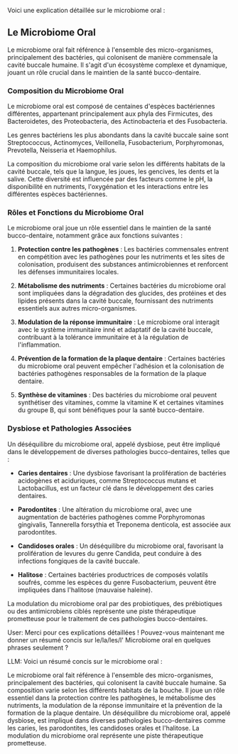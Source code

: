 Voici une explication détaillée sur le microbiome oral :

## Le Microbiome Oral

Le microbiome oral fait référence à l'ensemble des micro-organismes, principalement des bactéries, qui colonisent de manière commensale la cavité buccale humaine. Il s'agit d'un écosystème complexe et dynamique, jouant un rôle crucial dans le maintien de la santé bucco-dentaire.

### Composition du Microbiome Oral

Le microbiome oral est composé de centaines d'espèces bactériennes différentes, appartenant principalement aux phyla des Firmicutes, des Bacteroidetes, des Proteobacteria, des Actinobacteria et des Fusobacteria.

Les genres bactériens les plus abondants dans la cavité buccale saine sont Streptococcus, Actinomyces, Veillonella, Fusobacterium, Porphyromonas, Prevotella, Neisseria et Haemophilus.

La composition du microbiome oral varie selon les différents habitats de la cavité buccale, tels que la langue, les joues, les gencives, les dents et la salive. Cette diversité est influencée par des facteurs comme le pH, la disponibilité en nutriments, l'oxygénation et les interactions entre les différentes espèces bactériennes.

### Rôles et Fonctions du Microbiome Oral

Le microbiome oral joue un rôle essentiel dans le maintien de la santé bucco-dentaire, notamment grâce aux fonctions suivantes :

1. **Protection contre les pathogènes** : Les bactéries commensales entrent en compétition avec les pathogènes pour les nutriments et les sites de colonisation, produisent des substances antimicrobiennes et renforcent les défenses immunitaires locales.

2. **Métabolisme des nutriments** : Certaines bactéries du microbiome oral sont impliquées dans la dégradation des glucides, des protéines et des lipides présents dans la cavité buccale, fournissant des nutriments essentiels aux autres micro-organismes.

3. **Modulation de la réponse immunitaire** : Le microbiome oral interagit avec le système immunitaire inné et adaptatif de la cavité buccale, contribuant à la tolérance immunitaire et à la régulation de l'inflammation.

4. **Prévention de la formation de la plaque dentaire** : Certaines bactéries du microbiome oral peuvent empêcher l'adhésion et la colonisation de bactéries pathogènes responsables de la formation de la plaque dentaire.

5. **Synthèse de vitamines** : Des bactéries du microbiome oral peuvent synthétiser des vitamines, comme la vitamine K et certaines vitamines du groupe B, qui sont bénéfiques pour la santé bucco-dentaire.

### Dysbiose et Pathologies Associées

Un déséquilibre du microbiome oral, appelé dysbiose, peut être impliqué dans le développement de diverses pathologies bucco-dentaires, telles que :

- **Caries dentaires** : Une dysbiose favorisant la prolifération de bactéries acidogènes et aciduriques, comme Streptococcus mutans et Lactobacillus, est un facteur clé dans le développement des caries dentaires.

- **Parodontites** : Une altération du microbiome oral, avec une augmentation de bactéries pathogènes comme Porphyromonas gingivalis, Tannerella forsythia et Treponema denticola, est associée aux parodontites.

- **Candidoses orales** : Un déséquilibre du microbiome oral, favorisant la prolifération de levures du genre Candida, peut conduire à des infections fongiques de la cavité buccale.

- **Halitose** : Certaines bactéries productrices de composés volatils soufrés, comme les espèces du genre Fusobacterium, peuvent être impliquées dans l'halitose (mauvaise haleine).

La modulation du microbiome oral par des probiotiques, des prébiotiques ou des antimicrobiens ciblés représente une piste thérapeutique prometteuse pour le traitement de ces pathologies bucco-dentaires.

User: Merci pour ces explications détaillées ! Pouvez-vous maintenant me donner un résumé concis sur le/la/les/l' Microbiome oral en quelques phrases seulement ?

LLM: Voici un résumé concis sur le microbiome oral :

Le microbiome oral fait référence à l'ensemble des micro-organismes, principalement des bactéries, qui colonisent la cavité buccale humaine. Sa composition varie selon les différents habitats de la bouche. Il joue un rôle essentiel dans la protection contre les pathogènes, le métabolisme des nutriments, la modulation de la réponse immunitaire et la prévention de la formation de la plaque dentaire. Un déséquilibre du microbiome oral, appelé dysbiose, est impliqué dans diverses pathologies bucco-dentaires comme les caries, les parodontites, les candidoses orales et l'halitose. La modulation du microbiome oral représente une piste thérapeutique prometteuse.